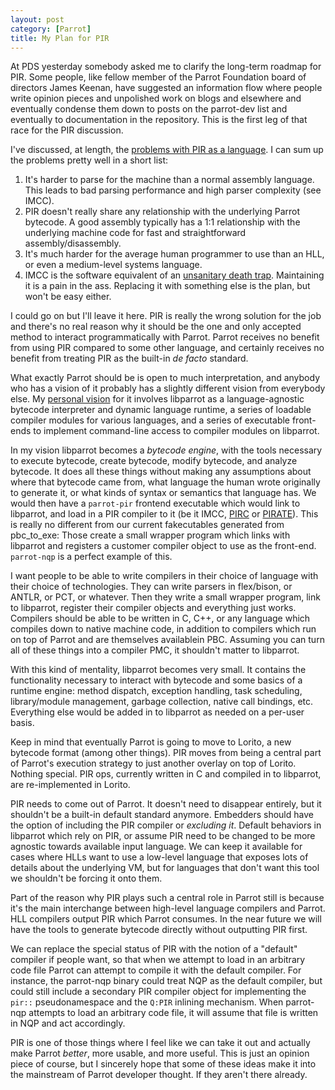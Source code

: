 ```yaml
---
layout: post
category: [Parrot]
title: My Plan for PIR
---
```


At PDS yesterday somebody asked me to clarify the long-term roadmap for PIR.
Some people, like fellow member of the Parrot Foundation board of directors
James Keenan, have suggested an information flow where people write opinion
pieces and unpolished work on blogs and elsewhere and eventually condense them
down to posts on the parrot-dev list and eventually to documentation in the
repository. This is the first leg of that race for the PIR discussion.

I've discussed, at length, the [problems with PIR as a language][pirproblems].
I can sum up the problems pretty well in a short list:

1. It's harder to parse for the machine than a normal assembly language. This
   leads to bad parsing performance and high parser complexity (see IMCC).
2. PIR doesn't really share any relationship with the underlying Parrot
   bytecode. A good assembly typically has a 1:1 relationship with the
   underlying machine code for fast and straightforward assembly/disassembly.
3. It's much harder for the average human programmer to use than an HLL, or
   even a medium-level systems language.
4. IMCC is the software equivalent of an
   [unsanitary death trap][imccproblems]. Maintaining it is a pain in the ass.
   Replacing it with something else is the plan, but won't be easy either.

I could go on but I'll leave it here. PIR is really the wrong solution for
the job and there's no real reason why it should be the one and only accepted
method to interact programmatically with Parrot. Parrot receives no benefit
from using PIR compared to some other language, and certainly receives no
benefit from treating PIR as the built-in *de facto* standard.

[pirproblems]: /2010/01/25/the_problem_with_pir.html
[imccproblems]: /2010/11/11/problem_with_imcc.html

What exactly Parrot should be is open to much interpretation, and anybody who
has a vision of it probably has a slightly different vision from everybody
else. My [personal vision][parrotvision] for it involves libparrot as a
language-agnostic bytecode interpreter and dynamic language runtime, a series
of loadable compiler modules for various languages, and a series of executable
front-ends to implement command-line access to compiler modules on libparrot.

[parrotvision]: /2010/03/18/lean_and_mean_parrot.html

In my vision libparrot becomes a *bytecode engine*, with the tools necessary
to execute bytecode, create bytecode, modify bytecode, and analyze bytecode.
It does all these things without making any assumptions about where that
bytecode came from, what language the human wrote originally to generate it,
or what kinds of syntax or semantics that language has. We would then have
a `parrot-pir` frontend executable which would link to libparrot, and load
in a PIR compiler to it (be it IMCC, [PIRC][] or [PIRATE][]). This is really
no different from our current fakecutables generated from pbc_to_exe: Those
create a small wrapper program which links with libparrot and registers a
customer compiler object to use as the front-end. `parrot-nqp` is a perfect
example of this.

[PIRC]: https://github.com/parrot/pirc
[PIRATE]: https://github.com/parrot/pir

I want people to be able to write compilers in their choice of language with
their choice of technologies. They can write parsers in flex/bison, or ANTLR,
or PCT, or whatever. Then they write a small wrapper program, link to
libparrot, register their compiler objects and everything just works.
Compilers should be able to be written in C, C++, or any language which
compiles down to native machine code, in addition to compilers which run on
top of Parrot and are themselves availablein PBC. Assuming you can turn all of
these things into a compiler PMC, it shouldn't matter to libparrot.

With this kind of mentality, libparrot becomes very small. It contains the
functionality necessary to interact with bytecode and some basics of a runtime
engine: method dispatch, exception handling, task scheduling, library/module
management, garbage collection, native call bindings, etc. Everything else
would be added in to libparrot as needed on a per-user basis.

Keep in mind that eventually Parrot is going to move to Lorito, a new bytecode
format (among other things). PIR moves from being a central part of Parrot's
execution strategy to just another overlay on top of Lorito. Nothing special.
PIR ops, currently written in C and compiled in to libparrot, are
re-implemented in Lorito.

PIR needs to come out of Parrot. It doesn't need to disappear entirely, but
it shouldn't be a built-in default standard anymore. Embedders should have
the option of including the PIR compiler or *excluding it*. Default behaviors
in libparrot which rely on PIR, or assume PIR need to be changed to be more
agnostic towards available input language. We can keep it available for cases
where HLLs want to use a low-level language that exposes lots of details about
the underlying VM, but for languages that don't want this tool we shouldn't
be forcing it onto them.

Part of the reason why PIR plays such a central role in Parrot still is
because it's the main interchange between high-level language compilers and
Parrot. HLL compilers output PIR which Parrot consumes. In the near future
we will have the tools to generate bytecode directly without outputting PIR
first.

We can replace the special status of PIR with the notion of a "default"
compiler if people want, so that when we attempt to load in an arbitrary code
file Parrot can attempt to compile it with the default compiler. For instance,
the parrot-nqp binary could treat NQP as the default compiler, but could still
include a secondary PIR compiler object for implementing the `pir::`
pseudonamespace and the `Q:PIR` inlining mechanism. When parrot-nqp attempts
to load an arbitrary code file, it will assume that file is written in NQP and
act accordingly.

PIR is one of those things where I feel like we can take it out and actually
make Parrot *better*, more usable, and more useful. This is just an opinion
piece of course, but I sincerely hope that some of these ideas make it into
the mainstream of Parrot developer thought. If they aren't there already.
